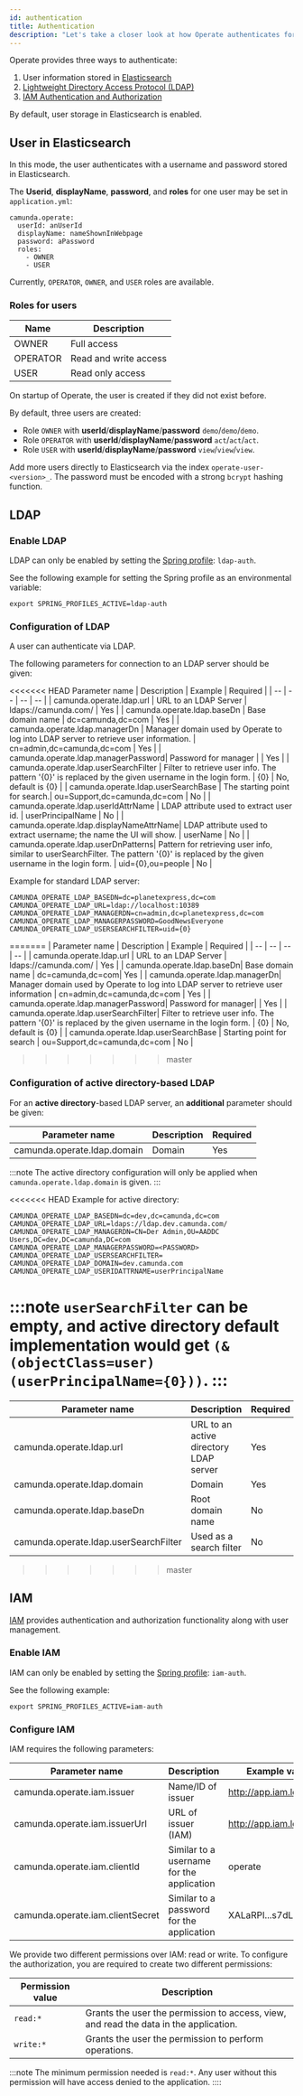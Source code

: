 ```yaml
---
id: authentication
title: Authentication
description: "Let's take a closer look at how Operate authenticates for use."
---
```


Operate provides three ways to authenticate:

1. User information stored in [Elasticsearch](#user-in-elasticsearch)
2. [Lightweight Directory Access Protocol (LDAP)](#ldap)
3. [IAM Authentication and Authorization](#iam)

By default, user storage in Elasticsearch is enabled.

## User in Elasticsearch

In this mode, the user authenticates with a username and password stored in Elasticsearch.

The **Userid**, **displayName**, **password**, and **roles** for one user may be set in `application.yml`:

```
camunda.operate:
  userId: anUserId
  displayName: nameShownInWebpage
  password: aPassword
  roles:
    - OWNER
    - USER
```

Currently, `OPERATOR`, `OWNER`, and `USER` roles are available.

### Roles for users
Name | Description 
-----|-------------
OWNER| Full access
OPERATOR| Read and write access
USER | Read only access

On startup of Operate, the user is created if they did not exist before.

By default, three users are created:
* Role `OWNER` with **userId**/**displayName**/**password** `demo`/`demo`/`demo`.
* Role `OPERATOR` with **userId**/**displayName**/**password** `act`/`act`/`act`.
* Role `USER` with **userId**/**displayName**/**password** `view`/`view`/`view`.

Add more users directly to Elasticsearch via the index `operate-user-<version>_`. The password must be encoded with a strong `bcrypt` hashing function.

## LDAP

### Enable LDAP

LDAP can only be enabled by setting the [Spring profile](https://docs.spring.io/spring-boot/docs/current/reference/html/spring-boot-features.html#boot-features-profiles): `ldap-auth`.

See the following example for setting the Spring profile as an environmental variable:

```
export SPRING_PROFILES_ACTIVE=ldap-auth
```

### Configuration of LDAP

A user can authenticate via LDAP.

The following parameters for connection to an LDAP server should be given:

<<<<<<< HEAD
 Parameter name | Description | Example | Required |
 | -- | -- | -- | -- |
 | camunda.operate.ldap.url | URL to an LDAP Server | ldaps://camunda.com/ | Yes |
 | camunda.operate.ldap.baseDn | Base domain name | dc=camunda,dc=com | Yes |
 | camunda.operate.ldap.managerDn | Manager domain used by Operate to log into LDAP server to retrieve user information. | cn=admin,dc=camunda,dc=com | Yes |
 | camunda.operate.ldap.managerPassword| Password for manager | | Yes |
 | camunda.operate.ldap.userSearchFilter | Filter to retrieve user info. The pattern '{0}' is replaced by the given username in the login form. | {0} | No, default is {0} |
 | camunda.operate.ldap.userSearchBase | The starting point for search.| ou=Support,dc=camunda,dc=com | No |
 | camunda.operate.ldap.userIdAttrName | LDAP attribute used to extract user id. | userPrincipalName | No |
 | camunda.operate.ldap.displayNameAttrName| LDAP attribute used to extract username; the name the UI will show. | userName | No |
 | camunda.operate.ldap.userDnPatterns| Pattern for retrieving user info, similar to userSearchFilter. The pattern '{0}' is replaced by the given username in the login form. | uid={0},ou=people | No |

Example for standard LDAP server:
```shell
CAMUNDA_OPERATE_LDAP_BASEDN=dc=planetexpress,dc=com
CAMUNDA_OPERATE_LDAP_URL=ldap://localhost:10389
CAMUNDA_OPERATE_LDAP_MANAGERDN=cn=admin,dc=planetexpress,dc=com
CAMUNDA_OPERATE_LDAP_MANAGERPASSWORD=GoodNewsEveryone
CAMUNDA_OPERATE_LDAP_USERSEARCHFILTER=uid={0}
```
=======
| Parameter name | Description | Example | Required |
| -- | -- | -- | -- |
| camunda.operate.ldap.url | URL to an LDAP Server | ldaps://camunda.com/ | Yes |
| camunda.operate.ldap.baseDn| Base domain name | dc=camunda,dc=com| Yes |
| camunda.operate.ldap.managerDn| Manager domain used by Operate to log into LDAP server to retrieve user information | cn=admin,dc=camunda,dc=com | Yes |
| camunda.operate.ldap.managerPassword| Password for manager| | Yes |
| camunda.operate.ldap.userSearchFilter| Filter to retrieve user info. The pattern '{0}' is replaced by the given username in the login form. | {0} | No, default is {0} |
| camunda.operate.ldap.userSearchBase | Starting point for search | ou=Support,dc=camunda,dc=com | No |
>>>>>>> master

### Configuration of active directory-based LDAP

For an **active directory**-based LDAP server, an **additional** parameter should be given:

 Parameter name | Description | Required |
 --------------|------------|---------
 camunda.operate.ldap.domain| Domain | Yes

:::note
The active directory configuration will only be applied when `camunda.operate.ldap.domain` is given.
:::

<<<<<<< HEAD
Example for active directory:

````shell
CAMUNDA_OPERATE_LDAP_BASEDN=dc=dev,dc=camunda,dc=com
CAMUNDA_OPERATE_LDAP_URL=ldaps://ldap.dev.camunda.com/
CAMUNDA_OPERATE_LDAP_MANAGERDN=CN=Der Admin,OU=AADDC Users,DC=dev,DC=camunda,DC=com
CAMUNDA_OPERATE_LDAP_MANAGERPASSWORD=<PASSWORD>
CAMUNDA_OPERATE_LDAP_USERSEARCHFILTER=
CAMUNDA_OPERATE_LDAP_DOMAIN=dev.camunda.com
CAMUNDA_OPERATE_LDAP_USERIDATTRNAME=userPrincipalName
````

:::note
`userSearchFilter` can be empty, and active directory default implementation would get `(&(objectClass=user)(userPrincipalName={0}))`.
:::
=======
| Parameter name | Description | Required |
| -- | -- | -- |
| camunda.operate.ldap.url | URL to an active directory LDAP server | Yes |
| camunda.operate.ldap.domain| Domain | Yes |
| camunda.operate.ldap.baseDn| Root domain name | No |
| camunda.operate.ldap.userSearchFilter| Used as a search filter | No |
>>>>>>> master

## IAM

[IAM](../../iam/what-is-iam/) provides authentication and authorization functionality along with user management.

### Enable IAM

IAM can only be enabled by setting the [Spring profile](https://docs.spring.io/spring-boot/docs/current/reference/html/spring-boot-features.html#boot-features-profiles): `iam-auth`.

See the following example:

```
export SPRING_PROFILES_ACTIVE=iam-auth
```

### Configure IAM

IAM requires the following parameters:

| Parameter name | Description | Example value |
| -- | -- | -- |
| camunda.operate.iam.issuer | Name/ID of issuer | http://app.iam.localhost |
| camunda.operate.iam.issuerUrl | URL of issuer (IAM) | http://app.iam.localhost |
| camunda.operate.iam.clientId | Similar to a username for the application | operate |
| camunda.operate.iam.clientSecret | Similar to a password for the application | XALaRPl...s7dL7 |

We provide two different permissions over IAM: read or write.
To configure the authorization, you are required to create two different permissions:

| Permission value | Description |
| -- | -- |
| `read:*` | Grants the user the permission to access, view, and read the data in the application. |
| `write:*` | Grants the user the permission to perform operations. |

:::note
The minimum permission needed is `read:*`. Any user without this permission will have access denied to the application.
::::
